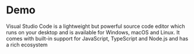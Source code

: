 # Demo

Visual Studio Code is a lightweight but powerful source code editor which runs on your desktop and is available for Windows, macOS and Linux. It comes with built-in support for JavaScript, TypeScript and Node.js and has a rich ecosystem 
